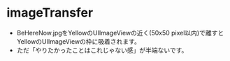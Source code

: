 # imageTransfer
- BeHereNow.jpgをYellowのUIImageViewの近く(50x50 pixel以内)で離すとYellowのUIImageViewの枠に吸着されます。
- ただ「やりたかったことはこれじゃない感」が半端ないです。

